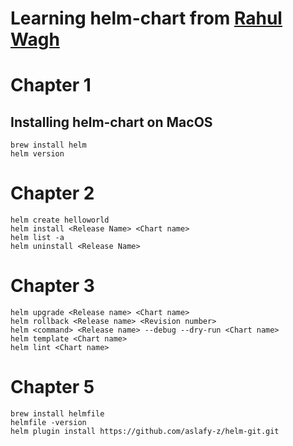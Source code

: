 # Learning helm-chart from [Rahul Wagh](https://www.youtube.com/watch?v=DQk8HOVlumI)

# Chapter 1
## Installing helm-chart on MacOS
```
brew install helm
helm version
```

# Chapter 2
```
helm create helloworld
helm install <Release Name> <Chart name>
helm list -a
helm uninstall <Release Name>
```

# Chapter 3
```
helm upgrade <Release name> <Chart name>
helm rollback <Release name> <Revision number>
helm <command> <Release name> --debug --dry-run <Chart name>
helm template <Chart name>
helm lint <Chart name>
```

# Chapter 5
```
brew install helmfile
helmfile -version
helm plugin install https://github.com/aslafy-z/helm-git.git
```
